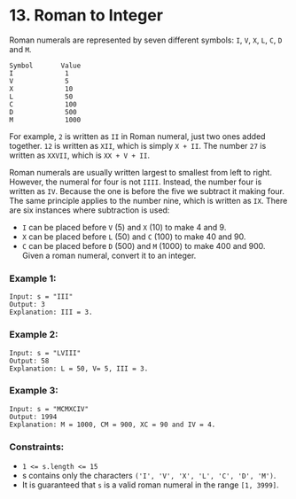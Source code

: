 # 13. Roman to Integer
Roman numerals are represented by seven different symbols: ```I```, ```V```, ```X```, ```L```, ```C```, ```D``` and ```M```.

```
Symbol       Value
I             1
V             5
X             10
L             50
C             100
D             500
M             1000
```
For example, ```2``` is written as ```II``` in Roman numeral, just two ones added together. ```12``` is written as ```XII```, which is simply ```X + II```. The number ```27``` is written as ```XXVII```, which is ```XX + V + II```.

Roman numerals are usually written largest to smallest from left to right. However, the numeral for four is not ```IIII```. Instead, the number four is written as ```IV```. Because the one is before the five we subtract it making four. The same principle applies to the number nine, which is written as ```IX```. There are six instances where subtraction is used:

 - ```I``` can be placed before ```V``` (5) and ```X``` (10) to make 4 and 9. 
 - ```X``` can be placed before ```L``` (50) and ```C``` (100) to make 40 and 90. 
 - ```C``` can be placed before ```D``` (500) and ```M``` (1000) to make 400 and 900.
Given a roman numeral, convert it to an integer.

### Example 1:
```
Input: s = "III"
Output: 3
Explanation: III = 3.
```

### Example 2:
```
Input: s = "LVIII"
Output: 58
Explanation: L = 50, V= 5, III = 3.
```

### Example 3:
```
Input: s = "MCMXCIV"
Output: 1994
Explanation: M = 1000, CM = 900, XC = 90 and IV = 4.
```

### Constraints:
 - ```1 <= s.length <= 15```
 - s contains only the characters ```('I', 'V', 'X', 'L', 'C', 'D', 'M')```.
 - It is guaranteed that ```s``` is a valid roman numeral in the range ```[1, 3999]```.